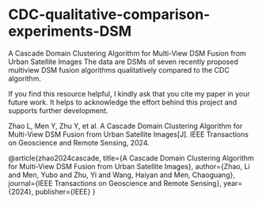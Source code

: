 # CDC-qualitative-comparison-experiments-DSM
A Cascade Domain Clustering Algorithm for Multi-View DSM Fusion from Urban Satellite Images
The data are DSMs of seven recently proposed multiview DSM fusion algorithms qualitatively compared to the CDC algorithm.

If you find this resource helpful, I kindly ask that you cite my paper in your future work. It helps to acknowledge the effort behind this project and supports further development.

Zhao L, Men Y, Zhu Y, et al. A Cascade Domain Clustering Algorithm for Multi-View DSM Fusion from Urban Satellite Images[J]. IEEE Transactions on Geoscience and Remote Sensing, 2024.

@article{zhao2024cascade,
  title={A Cascade Domain Clustering Algorithm for Multi-View DSM Fusion from Urban Satellite Images},
  author={Zhao, Li and Men, Yubo and Zhu, Yi and Wang, Haiyan and Men, Chaoguang},
  journal={IEEE Transactions on Geoscience and Remote Sensing},
  year={2024},
  publisher={IEEE}
}

